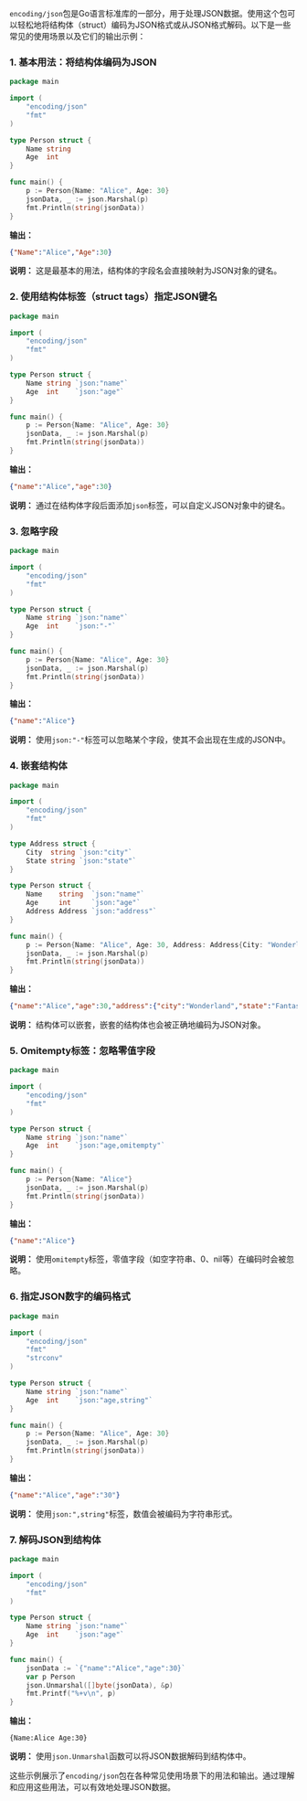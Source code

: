 `encoding/json`包是Go语言标准库的一部分，用于处理JSON数据。使用这个包可以轻松地将结构体（struct）编码为JSON格式或从JSON格式解码。以下是一些常见的使用场景以及它们的输出示例：

### 1. 基本用法：将结构体编码为JSON

```go
package main

import (
    "encoding/json"
    "fmt"
)

type Person struct {
    Name string
    Age  int
}

func main() {
    p := Person{Name: "Alice", Age: 30}
    jsonData, _ := json.Marshal(p)
    fmt.Println(string(jsonData))
}
```

**输出：**
```json
{"Name":"Alice","Age":30}
```
**说明：**
这是最基本的用法，结构体的字段名会直接映射为JSON对象的键名。

### 2. 使用结构体标签（struct tags）指定JSON键名

```go
package main

import (
    "encoding/json"
    "fmt"
)

type Person struct {
    Name string `json:"name"`
    Age  int    `json:"age"`
}

func main() {
    p := Person{Name: "Alice", Age: 30}
    jsonData, _ := json.Marshal(p)
    fmt.Println(string(jsonData))
}
```

**输出：**
```json
{"name":"Alice","age":30}
```
**说明：**
通过在结构体字段后面添加`json`标签，可以自定义JSON对象中的键名。

### 3. 忽略字段

```go
package main

import (
    "encoding/json"
    "fmt"
)

type Person struct {
    Name string `json:"name"`
    Age  int    `json:"-"`
}

func main() {
    p := Person{Name: "Alice", Age: 30}
    jsonData, _ := json.Marshal(p)
    fmt.Println(string(jsonData))
}
```

**输出：**
```json
{"name":"Alice"}
```
**说明：**
使用`json:"-"`标签可以忽略某个字段，使其不会出现在生成的JSON中。

### 4. 嵌套结构体

```go
package main

import (
    "encoding/json"
    "fmt"
)

type Address struct {
    City  string `json:"city"`
    State string `json:"state"`
}

type Person struct {
    Name    string  `json:"name"`
    Age     int     `json:"age"`
    Address Address `json:"address"`
}

func main() {
    p := Person{Name: "Alice", Age: 30, Address: Address{City: "Wonderland", State: "Fantasy"}}
    jsonData, _ := json.Marshal(p)
    fmt.Println(string(jsonData))
}
```

**输出：**
```json
{"name":"Alice","age":30,"address":{"city":"Wonderland","state":"Fantasy"}}
```
**说明：**
结构体可以嵌套，嵌套的结构体也会被正确地编码为JSON对象。

### 5. Omitempty标签：忽略零值字段

```go
package main

import (
    "encoding/json"
    "fmt"
)

type Person struct {
    Name string `json:"name"`
    Age  int    `json:"age,omitempty"`
}

func main() {
    p := Person{Name: "Alice"}
    jsonData, _ := json.Marshal(p)
    fmt.Println(string(jsonData))
}
```

**输出：**
```json
{"name":"Alice"}
```
**说明：**
使用`omitempty`标签，零值字段（如空字符串、0、nil等）在编码时会被忽略。

### 6. 指定JSON数字的编码格式

```go
package main

import (
    "encoding/json"
    "fmt"
    "strconv"
)

type Person struct {
    Name string `json:"name"`
    Age  int    `json:"age,string"`
}

func main() {
    p := Person{Name: "Alice", Age: 30}
    jsonData, _ := json.Marshal(p)
    fmt.Println(string(jsonData))
}
```

**输出：**
```json
{"name":"Alice","age":"30"}
```
**说明：**
使用`json:",string"`标签，数值会被编码为字符串形式。

### 7. 解码JSON到结构体

```go
package main

import (
    "encoding/json"
    "fmt"
)

type Person struct {
    Name string `json:"name"`
    Age  int    `json:"age"`
}

func main() {
    jsonData := `{"name":"Alice","age":30}`
    var p Person
    json.Unmarshal([]byte(jsonData), &p)
    fmt.Printf("%+v\n", p)
}
```

**输出：**
```
{Name:Alice Age:30}
```
**说明：**
使用`json.Unmarshal`函数可以将JSON数据解码到结构体中。

这些示例展示了`encoding/json`包在各种常见使用场景下的用法和输出。通过理解和应用这些用法，可以有效地处理JSON数据。
